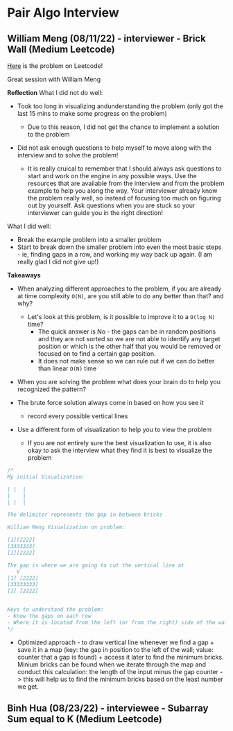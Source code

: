 # Pair Algo Interview 

## William Meng (08/11/22) - interviewer - Brick Wall (Medium Leetcode)

[Here](https://leetcode.com/problems/brick-wall/) is the problem on Leetcode! 

Great session with William Meng 

**Reflection**
What I did not do well: 
- Took too long in visualizing andunderstanding the problem (only got the last 15 mins to make some progress on the problem)
    - Due to this reason, I did not get the chance to implement a solution to the problem 

- Did not ask enough questions to help myself to move along with the interview and to solve the problem! 
    - It is really cruical to remember that I should always ask questions to start and work on the engine in any possible ways. Use the resources that are available from the interview and from the problem example to help you along the way. Your interviewer already know the problem really well, so instead of focusing too much on figuring out by yourself. Ask questions when you are stuck so your interviewer can guide you in the right direction! 

What I did well: 
- Break the example problem into a smaller problem 
- Start to break down the smaller problem into even the most basic steps - ie, finding gaps in a row, and working my way back up again. (I am really glad I did not give up!)

**Takeaways**
- When analyzing different approaches to the problem, if you are already at time complexity `O(N)`, are you still able to do any better than that? and why? 

    - Let's look at this problem, is it possible to improve it to a `O(log N)` time? 
        - The quick answer is No - the gaps can be in random positions and they are not sorted so we are not able to identify any target position or which is the other half that you would be removed or focused on to find a certain gap position. 
        - It does not make sense so we can rule out if we can do better than linear `O(N)` time

- When you are solving the problem what does your brain do to help you recognized the pattern?

- The brute force solution always come in based on how you see it 
    - record every possible vertical lines 

- Use a different form of visualization to help you to view the problem 
    - If you are not entirely sure the best visualization to use, it is also okay to ask the interview what they find it is best to visualize the problem 
```js
/*
My initial Visualization: 

| |  |
|    |
| |  |

The delimiter represents the gap in between bricks 

William Meng Visualization on problem: 

[1][2222]
[3333333]
[1][2222]

The gap is where we are going to cut the vertical line at 
   V
[1] [2222]
[33333333]
[1] [2222]


Keys to understand the problem: 
- Know the gaps on each row 
- Where it is located from the left (or from the right) side of the wall
*/
```
- Optimized approach - to draw vertical line whenever we find a gap + save it in a map (key: the gap in position to the left of the wall; value: counter that a gap is found) + access it later to find the minimum bricks. Minium bricks can be found when we iterate through the map and conduct this calculation: the length of the input minus the gap counter -> this will help us to find the minimum bricks based on the least number we get. 


## Binh Hua (08/23/22) - interviewee - Subarray Sum equal to K (Medium Leetcode)

